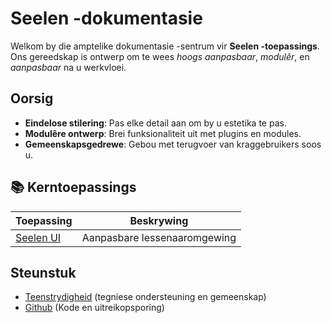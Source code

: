 # **Seelen -dokumentasie**

Welkom by die amptelike dokumentasie -sentrum vir **Seelen -toepassings**.\
Ons gereedskap is ontwerp om te wees _hoogs aanpasbaar_, _modulêr_, en
_aanpasbaar_ na u werkvloei.

## Oorsig

- **Eindelose stilering**: Pas elke detail aan om by u estetika te pas.
- **Modulêre ontwerp**: Brei funksionaliteit uit met plugins en modules.
- **Gemeenskapsgedrewe**: Gebou met terugvoer van kraggebruikers soos u.

## **📚 Kerntoepassings**

| Toepassing                   | Beskrywing                   |
| ---------------------------- | ---------------------------- |
| [Seelen UI](/apps/seelen-ui) | Aanpasbare lessenaaromgewing |

## Steunstuk

- [Teenstrydigheid](https://discord.gg/ABfASx5ZAJ) (tegniese ondersteuning en
  gemeenskap)
- [Github](https://github.com/Seelen-Inc) (Kode en uitreikopsporing)
